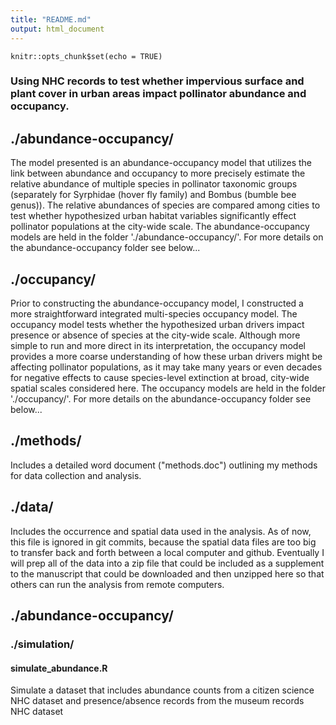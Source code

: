 ```yaml
---
title: "README.md"
output: html_document
---
```


```{r setup, include=FALSE}
knitr::opts_chunk$set(echo = TRUE)
```

### Using NHC records to test whether impervious surface and plant cover in urban areas impact pollinator abundance and occupancy.  

## ./abundance-occupancy/
The model presented is an abundance-occupancy model that utilizes the link between abundance and occupancy to more precisely estimate the relative abundance of multiple species in pollinator taxonomic groups (separately for Syrphidae (hover fly family) and Bombus (bumble bee genus)). The relative abundances of species are compared among cities to test whether hypothesized urban habitat variables significantly effect pollinator populations at the city-wide scale. The abundance-occupancy models are held in the folder './abundance-occupancy/'. For more details on the abundance-occupancy folder see below...

## ./occupancy/
Prior to constructing the abundance-occupancy model, I constructed a more straightforward integrated multi-species occupancy model. The occupancy model tests whether the hypothesized urban drivers impact presence or absence of species at the city-wide scale. Although more simple to run and more direct in its interpretation, the occupancy model provides a more coarse understanding of how these urban drivers might be affecting pollinator populations, as it may take many years or even decades for negative effects to cause species-level extinction at broad, city-wide spatial scales considered here. The occupancy models are held in the folder './occupancy/'. For more details on the abundance-occupancy folder see below...

## ./methods/
Includes a detailed word document ("methods.doc") outlining my methods for data collection and analysis.


## ./data/
Includes the occurrence and spatial data used in the analysis. As of now, this file is ignored in git commits, because the spatial data files are too big to transfer back and forth between a local computer and github. Eventually I will prep all of the data into a zip file that could be included as a supplement to the manuscript that could be downloaded and then unzipped here so that others can run the analysis from remote computers.

## ./abundance-occupancy/
### ./simulation/
#### simulate_abundance.R
Simulate a dataset that includes abundance counts from a citizen science NHC dataset and presence/absence records from the museum records NHC dataset